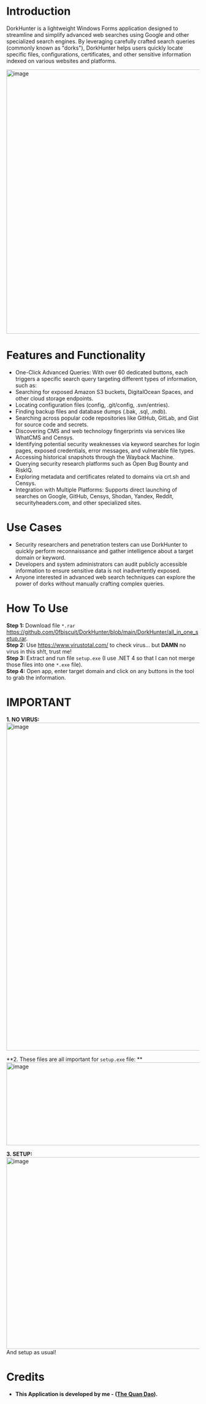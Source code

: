 # Introduction

DorkHunter is a lightweight Windows Forms application designed to streamline and simplify advanced web searches using Google and other specialized search engines. By leveraging carefully crafted search queries (commonly known as "dorks"), DorkHunter helps users quickly locate specific files, configurations, certificates, and other sensitive information indexed on various websites and platforms.  

<img width="1062" height="689" alt="image" src="https://github.com/user-attachments/assets/8e731500-c292-432d-9571-c1ec6e28c0e8" />


# Features and Functionality
- One-Click Advanced Queries: With over 60 dedicated buttons, each triggers a specific search query targeting different types of information, such as:
- Searching for exposed Amazon S3 buckets, DigitalOcean Spaces, and other cloud storage endpoints.
- Locating configuration files (config, .git/config, .svn/entries).
- Finding backup files and database dumps (.bak, .sql, .mdb).
- Searching across popular code repositories like GitHub, GitLab, and Gist for source code and secrets.
- Discovering CMS and web technology fingerprints via services like WhatCMS and Censys.
- Identifying potential security weaknesses via keyword searches for login pages, exposed credentials, error messages, and vulnerable file types.
- Accessing historical snapshots through the Wayback Machine.
- Querying security research platforms such as Open Bug Bounty and RiskIQ.
- Exploring metadata and certificates related to domains via crt.sh and Censys.
- Integration with Multiple Platforms: Supports direct launching of searches on Google, GitHub, Censys, Shodan, Yandex, Reddit, securityheaders.com, and other specialized sites.

# Use Cases
- Security researchers and penetration testers can use DorkHunter to quickly perform reconnaissance and gather intelligence about a target domain or keyword.
- Developers and system administrators can audit publicly accessible information to ensure sensitive data is not inadvertently exposed.
- Anyone interested in advanced web search techniques can explore the power of dorks without manually crafting complex queries.

# How To Use

**Step 1:** Download file `*.rar` https://github.com/0fbiscuit/DorkHunter/blob/main/DorkHunter/all_in_one_setup.rar.  
**Step 2:** Use https://www.virustotal.com/ to check virus... but **DAMN** no virus in this sh!t, trust me!  
**Step 3:** Extract and run file `setup.exe` (I use .NET 4 so that I can not merge those files into one `*.exe` file).  
**Step 4:** Open app, enter target domain and click on any buttons in the tool to grab the information.

# IMPORTANT
**1. NO VIRUS:**  
<img width="1321" height="855" alt="image" src="https://github.com/user-attachments/assets/ae20df2d-2c50-4c72-a73b-a5abfff20f69" />  

**2. These files are all important for `setup.exe` file:  **
<img width="637" height="216" alt="image" src="https://github.com/user-attachments/assets/d792c8c5-3886-4ba2-8c96-604021851b2f" />  

**3. SETUP:**  
<img width="1073" height="500" alt="image" src="https://github.com/user-attachments/assets/16d6eb09-bcc1-4f7c-ba77-8fb75bd02461" />  
And setup as usual!

# Credits
- **This Application is developed by me - ([The Quan Dao](https://github.com/0fbiscuit)).**

